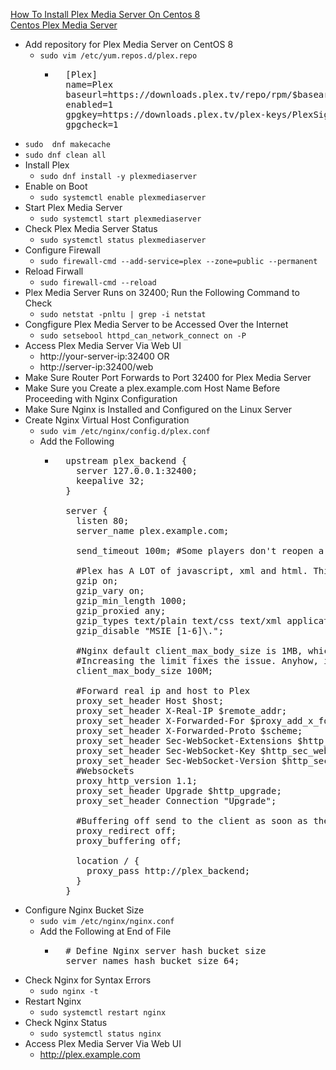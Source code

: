 [How To Install Plex Media Server On Centos 8](https://cloudcone.com/docs/article/how-to-install-plex-media-server-on-centos-8/)<br />
[Centos Plex Media Server](https://www.howtoforge.com/tutorial/centos-plex-media-server/)

* Add repository for Plex Media Server on CentOS 8
  * `sudo vim /etc/yum.repos.d/plex.repo`
    * <pre>
        [Plex]
        name=Plex
        baseurl=https://downloads.plex.tv/repo/rpm/$basearch/
        enabled=1
        gpgkey=https://downloads.plex.tv/plex-keys/PlexSign.key
        gpgcheck=1
      </pre>
* `sudo  dnf makecache`
* `sudo dnf clean all`
* Install Plex
  * `sudo dnf install -y plexmediaserver`
* Enable on Boot
  * `sudo systemctl enable plexmediaserver`
* Start Plex Media Server
  * `sudo systemctl start plexmediaserver`
* Check Plex Media Server Status
  * `sudo systemctl status plexmediaserver`
* Configure Firewall
  * `sudo firewall-cmd --add-service=plex --zone=public --permanent`
* Reload Firwall
  * `sudo firewall-cmd --reload`
* Plex Media Server Runs on 32400; Run the Following Command to Check
  * `sudo netstat -pnltu | grep -i netstat`
* Congfigure Plex Media Server to be Accessed Over the Internet
  * `sudo setsebool httpd_can_network_connect on -P`
* Access Plex Media Server Via Web UI
  * http://your-server-ip:32400
  OR
  * http://server-ip:32400/web
* Make Sure Router Port Forwards to Port 32400 for Plex Media Server
* Make Sure you Create a plex.example.com Host Name Before Proceeding with Nginx Configuration
* Make Sure Nginx is Installed and Configured on the Linux Server
* Create Nginx Virtual Host Configuration
  * `sudo vim /etc/nginx/config.d/plex.conf`
  * Add the Following
    * <pre>
        upstream plex_backend {
          server 127.0.0.1:32400;
          keepalive 32;
        }

        server {
          listen 80;
          server_name plex.example.com;

          send_timeout 100m; #Some players don't reopen a socket and playback stops totally instead of resuming after an extended pause (e.g. Ch$

          #Plex has A LOT of javascript, xml and html. This helps a lot, but if it causes playback issues with devices turn it off. (Haven't enc$
          gzip on;
          gzip_vary on;
          gzip_min_length 1000;
          gzip_proxied any;
          gzip_types text/plain text/css text/xml application/xml text/javascript application/x-javascript image/svg+xml;
          gzip_disable "MSIE [1-6]\.";

          #Nginx default client_max_body_size is 1MB, which breaks Camera Upload feature from the phones.
          #Increasing the limit fixes the issue. Anyhow, if 4K videos are expected to be uploaded, the size might need to be increased even more
          client_max_body_size 100M;

          #Forward real ip and host to Plex
          proxy_set_header Host $host;
          proxy_set_header X-Real-IP $remote_addr;
          proxy_set_header X-Forwarded-For $proxy_add_x_forwarded_for;
          proxy_set_header X-Forwarded-Proto $scheme;
          proxy_set_header Sec-WebSocket-Extensions $http_sec_websocket_extensions;
          proxy_set_header Sec-WebSocket-Key $http_sec_websocket_key;
          proxy_set_header Sec-WebSocket-Version $http_sec_websocket_version;
          #Websockets
          proxy_http_version 1.1;
          proxy_set_header Upgrade $http_upgrade;
          proxy_set_header Connection "Upgrade";

          #Buffering off send to the client as soon as the data is received from Plex.
          proxy_redirect off;
          proxy_buffering off;

          location / {
            proxy_pass http://plex_backend;
          }
        }
      </pre>
* Configure Nginx Bucket Size
  * `sudo vim /etc/nginx/nginx.conf`
  * Add the Following at End of File
    * <pre>
        # Define Nginx server hash bucket size
        server_names_hash_bucket_size 64;
      </pre>
* Check Nginx for Syntax Errors
  * `sudo nginx -t`
* Restart Nginx
  * `sudo systemctl restart nginx`
* Check Nginx Status
  * `sudo systemctl status nginx`
* Access Plex Media Server Via Web UI
  * http://plex.example.com
